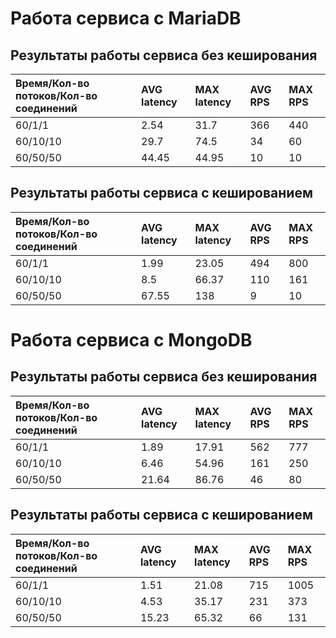 # Работа сервиса с MariaDB
## Результаты работы сервиса без кеширования
| Время/Кол-во потоков/Кол-во соединений | AVG latency | MAX latency | AVG RPS | MAX RPS |
|:---------------------------------------|:------------|:------------|:--------|:--------|
| 60/1/1                                 | 2.54        | 31.7        | 366     | 440     |
| 60/10/10                               | 29.7        | 74.5        | 34      | 60      |
| 60/50/50                               | 44.45       | 44.95       | 10      | 10      |

## Результаты работы сервиса с кешированием
| Время/Кол-во потоков/Кол-во соединений | AVG latency | MAX latency | AVG RPS | MAX RPS |
|:---------------------------------------|:------------|:------------|:--------|:--------|
| 60/1/1                                 | 1.99        | 23.05       | 494     | 800     |
| 60/10/10                               | 8.5         | 66.37       | 110     | 161     |
| 60/50/50                               | 67.55       | 138         | 9       | 10      |
# Работа сервиса с MongoDB
## Результаты работы сервиса без кеширования
| Время/Кол-во потоков/Кол-во соединений | AVG latency | MAX latency | AVG RPS | MAX RPS |
|:---------------------------------------|:------------|:------------|:--------|:--------|
| 60/1/1                                 | 1.89        | 17.91       | 562     | 777     |
| 60/10/10                               | 6.46        | 54.96       | 161     | 250     |
| 60/50/50                               | 21.64       | 86.76       | 46      | 80      |

## Результаты работы сервиса с кешированием
| Время/Кол-во потоков/Кол-во соединений | AVG latency | MAX latency | AVG RPS | MAX RPS |
|:---------------------------------------|:------------|:------------|:--------|:--------|
| 60/1/1                                 | 1.51        | 21.08       | 715     | 1005    |
| 60/10/10                               | 4.53        | 35.17       | 231     | 373     |
| 60/50/50                               | 15.23       | 65.32       | 66      | 131     |